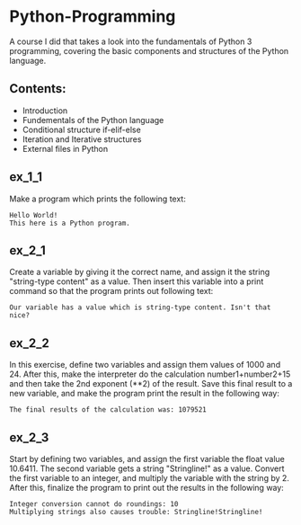 # Python-Programming
A course I did that takes a look into the fundamentals of Python 3 programming, covering the basic components and structures of the Python language.

## Contents:

- Introduction
- Fundementals of the Python language
- Conditional structure if-elif-else
- Iteration and Iterative structures
- External files in Python

## ex_1_1
Make a program which prints the following text:

```
Hello World!
This here is a Python program.
```

## ex_2_1
Create a variable by giving it the correct name, and assign it the string "string-type content" as a value. Then insert this variable into a print command so that the program prints out following text:

```
Our variable has a value which is string-type content. Isn't that nice?
```
## ex_2_2
 In this exercise, define two variables and assign them values of 1000 and 24. After this, make the interpreter do the calculation number1+number2+15 and then take the 2nd exponent (**2) of the result. Save this final result to a new variable, and make the program print the result in the following way:

```
The final results of the calculation was: 1079521
```

## ex_2_3
Start by defining two variables, and assign the first variable the float value 10.6411. The second variable gets a string "Stringline!" as a value. Convert the first variable to an integer, and multiply the variable with the string by 2. After this, finalize the program to print out the results in the following way:

```
Integer conversion cannot do roundings: 10
Multiplying strings also causes trouble: Stringline!Stringline!
```